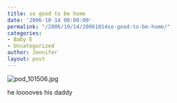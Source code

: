 ```yaml
---
title: so good to be home
date: '2006-10-14 00:00:00'
permalink: "/2006/10/14/20061014so-good-to-be-home/"
categories:
- Baby E
- Uncategorized
author: Jennifer
layout: post
---
```


<img id="image47" alt="pod_101506.jpg" src="http://static.squarespace.com/static/50db6bb3e4b015296cd43789/50dfa5b1e4b0dc6320e0b5ea/50dfa5b1e4b0dc6320e0b60d/1161538902000/?format=original" />

he looooves his daddy
